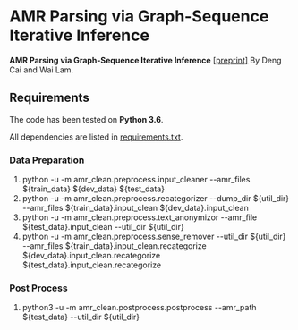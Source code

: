 # AMR Parsing via Graph-Sequence Iterative Inference

**AMR Parsing via Graph-Sequence Iterative Inference** [[preprint]](http://arxiv.org/abs/2004.05572) By Deng Cai and Wai Lam.

## Requirements

The code has been tested on **Python 3.6**.

All dependencies are listed in [requirements.txt](requirements.txt).

### Data Preparation

1. python -u -m amr_clean.preprocess.input_cleaner --amr_files ${train_data} ${dev_data} ${test_data}
2. python -u -m amr_clean.preprocess.recategorizer --dump_dir ${util_dir} --amr_files ${train_data}.input_clean ${dev_data}.input_clean
3. python -u -m amr_clean.preprocess.text_anonymizor --amr_file ${test_data}.input_clean --util_dir ${util_dir}
4. python -u -m amr_clean.preprocess.sense_remover --util_dir ${util_dir} --amr_files ${train_data}.input_clean.recategorize ${dev_data}.input_clean.recategorize ${test_data}.input_clean.recategorize

### Post Process

1. python3 -u -m amr_clean.postprocess.postprocess --amr_path ${test_data} --util_dir ${util_dir}